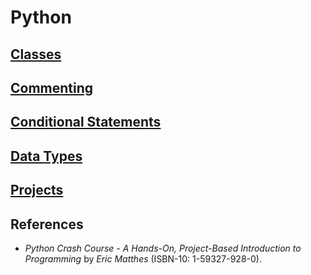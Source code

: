 # Python 

## [Classes](classes.md)

## [Commenting](comments.md)

## [Conditional Statements](conditionals.md)

## [Data Types](data_types.md)

## [Projects](projects/README.md)

## References 
- *Python Crash Course - A Hands-On, Project-Based Introduction to Programming* by *Eric Matthes* (ISBN-10: 1-59327-928-0).
